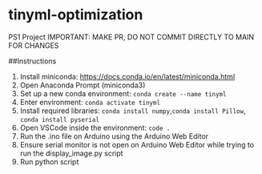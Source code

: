 # tinyml-optimization
PS1 Project
IMPORTANT: MAKE PR, DO NOT COMMIT DIRECTLY TO MAIN FOR CHANGES

##Instructions
1. Install miniconda: https://docs.conda.io/en/latest/miniconda.html
2. Open Anaconda Prompt (miniconda3)
3. Set up a new conda environment: ```conda create --name tinyml```
4. Enter environment: ```conda activate tinyml```
5. Install required libraries:  ```conda install numpy```,```conda install Pillow```, ```conda install pyserial```
6. Open VSCode inside the environment: ```code .```
7. Run the .ino file on Arduino using the Arduino Web Editor
8. Ensure serial monitor is not open on Arduino Web Editor while trying to run the display_image.py script
9. Run python script

